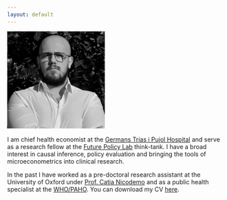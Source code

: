 ```yaml
---
layout: default
---
```


<style>
  .responsive-img {
    width: 45%;
    height: auto;
  }

  @media (max-width: 768px) {
    .responsive-img {
      width: 80%;
    }
  }
</style>

<img src="files/photo.png" class="responsive-img" />

I am chief health economist at the [Germans Trias i Pujol Hospital](https://www.germanstrias.org/en/) and serve as a research fellow at the [Future Policy Lab](https://www.futurepolicylab.com/nosotros/) think-tank. I have a broad interest in causal inference, policy evaluation and bringing the tools of microeconometrics into clinical research.

In the past I have worked as a pre-doctoral research assistant at the University of Oxford under [Prof. Catia Nicodemo](https://www.phc.ox.ac.uk/team/catia-nicodemo) and as a public health specialist at the [WHO/PAHO](https://www.paho.org/en). You can download my CV [here](files/cv.pdf).

